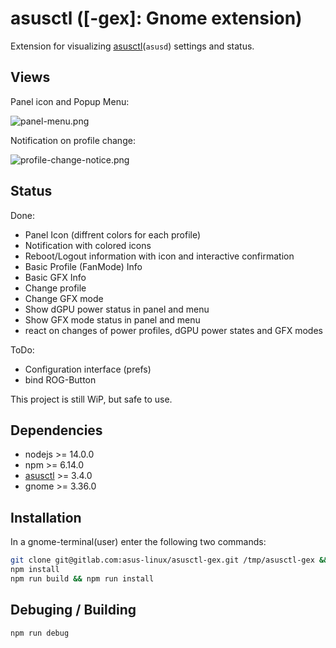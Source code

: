 # asusctl ([-gex]: Gnome extension)

Extension for visualizing [asusctl](https://gitlab.com/asus-linux/asusctl)(`asusd`) settings and status.

## Views

Panel icon and Popup Menu:

![panel-menu.png](https://gitlab.com/asus-linux/asusctl-gex/-/raw/master/icons/examples/panel-menu.png)

Notification on profile change:

![profile-change-notice.png](https://gitlab.com/asus-linux/asusctl-gex/-/raw/master/icons/examples/profile-change-notice.png)

## Status

Done:

* Panel Icon (diffrent colors for each profile)
* Notification with colored icons
* Reboot/Logout information with icon and interactive confirmation
* Basic Profile (FanMode) Info
* Basic GFX Info
* Change profile
* Change GFX mode
* Show dGPU power status in panel and menu
* Show GFX mode status in panel and menu
* react on changes of power profiles, dGPU power states and GFX modes 

ToDo:

* Configuration interface (prefs)
* bind ROG-Button

This project is still WiP, but safe to use.

## Dependencies

* nodejs >= 14.0.0
* npm >= 6.14.0
* [asusctl](https://gitlab.com/asus-linux/asusctl) >= 3.4.0
* gnome >= 3.36.0

## Installation

In a gnome-terminal(user) enter the following two commands:

```bash
git clone git@gitlab.com:asus-linux/asusctl-gex.git /tmp/asusctl-gex && cd /tmp/asusctl-gex
npm install
npm run build && npm run install
```

## Debuging / Building

```bash
npm run debug
```
